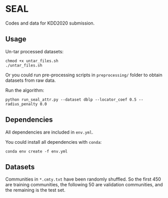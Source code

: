 # SEAL
Codes and data for KDD2020 submission.

## Usage

Un-tar processed datasets:

```
chmod +x untar_files.sh
./untar_files.sh
```

Or you could run pre-processing scripts in `preprocessing/` folder to obtain datasets from raw data.


Run the algorithm:

```
python run_seal_attr.py --dataset dblp --locator_coef 0.5 --radius_penalty 0.0
```

## Dependencies

All dependencies are included in `env.yml`.

You could install all dependencies with `conda`:

```
conda env create -f env.yml
```


## Datasets

Communities in `*.cmty.txt` have been randomly shuffled.
So the first 450 are training communities, the following 50 are validation communities, and the remaining is the test set.